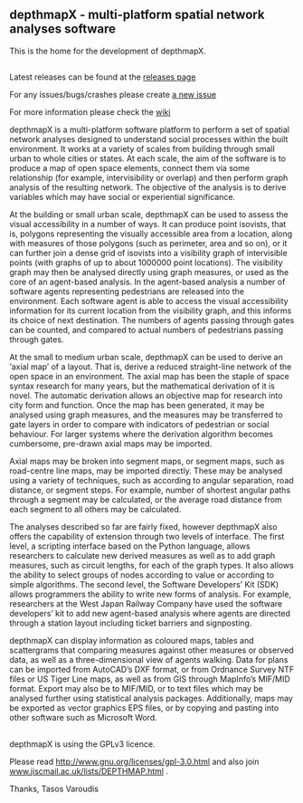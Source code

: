 ## depthmapX - multi-platform spatial network analyses software

This is the home for the development of depthmapX.

##

Latest releases can be found at the [releases page](https://github.com/SpaceGroupUCL/depthmapX/releases)


For any issues/bugs/crashes please create [a new issue](https://github.com/SpaceGroupUCL/depthmapX/wiki)


For more information please check the [wiki](https://github.com/SpaceGroupUCL/depthmapX/wiki)


depthmapX is a multi-platform  software platform to perform a set of spatial network analyses designed to understand social processes within the built environment. It works at a variety of scales from building through small urban to whole cities or states. At each scale, the aim of the software is to produce a map of open space elements, connect them via some relationship (for example, intervisibility or overlap) and then perform graph analysis of the resulting network. The objective of the analysis is to derive variables which may have social or experiential significance.

At the building or small urban scale, depthmapX can be used to assess the visual accessibility in a number of ways. It can produce point isovists, that is, polygons representing the visually accessible area from a location, along with measures of those polygons (such as perimeter, area and so on), or it can further join a dense grid of isovists into a visibility graph of intervisible points (with graphs of up to about 1000000 point locations). The visibility graph may then be analysed directly using graph measures, or used as the core of an agent-based analysis. In the agent-based analysis a number of software agents representing pedestrians are released into the environment. Each software agent is able to access the visual accessibility information for its current location from the visibility graph, and this informs its choice of next destination. The numbers of agents passing through gates can be counted, and compared to actual numbers of pedestrians passing through gates.

At the small to medium urban scale, depthmapX can be used to derive an ‘axial map’ of a layout. That is, derive a reduced straight-line network of the open space in an environment. The axial map has been the staple of space syntax research for many years, but the mathematical derivation of it is novel. The automatic derivation allows an objective map for research into city form and function. Once the map has been generated, it may be analysed using graph measures, and the measures may be transferred to gate layers in order to compare with indicators of pedestrian or social behaviour. For larger systems where the derivation algorithm becomes cumbersome, pre-drawn axial maps may be imported.

Axial maps may be broken into segment maps, or segment maps, such as road-centre line maps, may be imported directly. These may be analysed using a variety of techniques, such as according to angular separation, road distance, or segment steps. For example, number of shortest angular paths through a segment may be calculated, or the average road distance from each segment to all others may be calculated.

The analyses described so far are fairly fixed, however depthmapX also offers the capability of extension through two levels of interface. The first level, a scripting interface based on the Python language, allows researchers to calculate new derived measures as well as to add graph measures, such as circuit lengths, for each of the graph types. It also allows the ability to select groups of nodes according to value or according to simple algorithms. The second level, the Software Developers’ Kit (SDK) allows programmers the ability to write new forms of analysis. For example, researchers at the West Japan Railway Company have used the software developers’ kit to add new agent-based analysis where agents are directed through a station layout including ticket barriers and signposting.

depthmapX can display information as coloured maps, tables and scattergrams that comparing measures against other measures or observed data, as well as a three-dimensional view of agents walking. Data for plans can be imported from AutoCAD’s DXF format, or from Ordnance Survey NTF files or US Tiger Line maps, as well as from GIS through MapInfo’s MIF/MID format. Export may also be to MIF/MID, or to text files which may be analysed further using statistical analysis packages. Additionally, maps may be exported as vector graphics EPS files, or by copying and pasting into other software such as Microsoft Word.

##

depthmapX is using the GPLv3 licence. 

Please read http://www.gnu.org/licenses/gpl-3.0.html and also join www.jiscmail.ac.uk/lists/DEPTHMAP.html .

Thanks,
Tasos Varoudis

